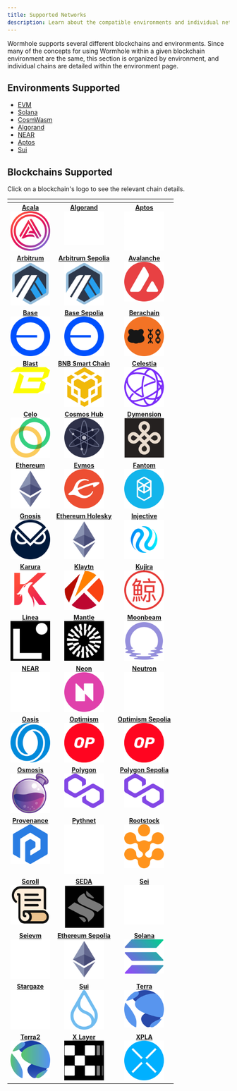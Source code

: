 ```yaml
---
title: Supported Networks
description: Learn about the compatible environments and individual networks that Wormhole supports. Readers can click on each of the blockchain logos for more information.
---
```


Wormhole supports several different blockchains and environments. Since many of the concepts for using Wormhole within a given blockchain environment are the same, this section is organized by environment, and individual chains are detailed within the environment page. 

## Environments Supported

- [EVM](/build/start-building/supported-networks/evm)
- [Solana](/build/start-building/supported-networks/solana)
- [CosmWasm](/build/start-building/supported-networks/cosmwasm)
- [Algorand](/build/start-building/supported-networks/algorand)
- [NEAR](/build/start-building/supported-networks/near)
- [Aptos](/build/start-building/supported-networks/aptos)
- [Sui](/build/start-building/supported-networks/sui)

## Blockchains Supported

Click on a blockchain's logo to see the relevant chain details.
<table data-view="cards" data-full-width="false">
<thead>
    <tr>
        <th></th>
        <th data-hidden data-card-target data-type="content-ref"></th>
        <th data-hidden data-card-cover data-type="files"></th>
    </tr>
</thead>
<tbody>
<tr>
    <td style="vertical-align: top; text-align: center;">
        <a href="/build/start-building/supported-networks/evm#acala">
            <strong>Acala</strong><br>
            <img src="/images/build/start-building/supported-networks/acala.webp" alt="Acala" style="width:90px; height:auto;">
        </a>
    </td>
    <td style="vertical-align: top; text-align: center;">
        <a href="/build/start-building/supported-networks/algorand">
            <strong>Algorand</strong><br>
            <img src="/images/build/start-building/supported-networks/algorand.webp" alt="Algorand" style="width:90px; height:auto;">
        </a>
    </td>
    <td style="vertical-align: top; text-align: center;">
        <a href="/build/start-building/supported-networks/aptos">
            <strong>Aptos</strong><br>
            <img src="/images/build/start-building/supported-networks/aptos.webp" alt="Aptos" style="width:90px; height:auto;">
        </a>
    </td>
</tr>
<tr>
    <td style="vertical-align: top; text-align: center;">
        <a href="/build/start-building/supported-networks/evm#arbitrum">
            <strong>Arbitrum</strong><br>
            <img src="/images/build/start-building/supported-networks/arbitrum.webp" alt="Arbitrum" style="width:90px; height:auto;">
        </a>
    </td>
    <td style="vertical-align: top; text-align: center;">
        <a href="/build/start-building/supported-networks/evm#arbitrum-sepolia">
            <strong>Arbitrum Sepolia</strong><br>
            <img src="/images/build/start-building/supported-networks/arbitrum-sepolia.webp" alt="Arbitrum Sepolia" style="width:90px; height:auto;">
        </a>
    </td>
    <td style="vertical-align: top; text-align: center;">
        <a href="/build/start-building/supported-networks/evm#avalanche">
            <strong>Avalanche</strong><br>
            <img src="/images/build/start-building/supported-networks/avalanche.webp" alt="Avalanche" style="width:90px; height:auto;">
        </a>
    </td>
</tr>
<tr>
    <td style="vertical-align: top; text-align: center;">
        <a href="/build/start-building/supported-networks/evm#base">
            <strong>Base</strong><br>
            <img src="/images/build/start-building/supported-networks/base.webp" alt="Base" style="width:90px; height:auto;">
        </a>
    </td>
    <td style="vertical-align: top; text-align: center;">
        <a href="/build/start-building/supported-networks/evm#base-sepolia">
            <strong>Base Sepolia</strong><br>
            <img src="/images/build/start-building/supported-networks/base_sepolia.webp" alt="Base Sepolia" style="width:90px; height:auto;">
        </a>
    </td>
    <td style="vertical-align: top; text-align: center;">
        <a href="/build/start-building/supported-networks/evm#berachain">
            <strong>Berachain</strong><br>
            <img src="/images/build/start-building/supported-networks/berachain.webp" alt="Berachain" style="width:90px; height:auto;">
        </a>
    </td>
</tr>
<tr>
    <td style="vertical-align: top; text-align: center;">
        <a href="/build/start-building/supported-networks/evm#blast">
            <strong>Blast</strong><br>
            <img src="/images/build/start-building/supported-networks/blast.webp" alt="Blast" style="width:90px; height:auto;">
        </a>
    </td>
    <td style="vertical-align: top; text-align: center;">
        <a href="/build/start-building/supported-networks/evm#bnb-smart-chain">
            <strong>BNB Smart Chain</strong><br>
            <img src="/images/build/start-building/supported-networks/bsc.webp" alt="BNB Smart Chain" style="width:90px; height:auto;">
        </a>
    </td>
    <td style="vertical-align: top; text-align: center;">
        <a href="/build/start-building/supported-networks/cosmwasm/#celestia">
            <strong>Celestia</strong><br>
            <img src="/images/build/start-building/supported-networks/celestia.webp" alt="Celestia" style="width:90px; height:auto;">
        </a>
    </td>
</tr>
<tr>
    <td style="vertical-align: top; text-align: center;">
        <a href="/build/start-building/supported-networks/evm#celo">
            <strong>Celo</strong><br>
            <img src="/images/build/start-building/supported-networks/celo.webp" alt="Celo" style="width:90px; height:auto;">
        </a>
    </td>
    <td style="vertical-align: top; text-align: center;">
        <a href="/build/start-building/supported-networks/cosmwasm/#cosmoshub">
            <strong>Cosmos Hub</strong><br>
            <img src="/images/build/start-building/supported-networks/cosmoshub.webp" alt="Cosmos Hub" style="width:90px; height:auto;">
        </a>
    </td>
    <td style="vertical-align: top; text-align: center;">
        <a href="/build/start-building/supported-networks/cosmwasm/#dymension">
            <strong>Dymension</strong><br>
            <img src="/images/build/start-building/supported-networks/dymension.webp" alt="Dymension" style="width:90px; height:auto;">
        </a>
    </td>
</tr>
<tr>
    <td style="vertical-align: top; text-align: center;">
        <a href="/build/start-building/supported-networks/evm#ethereum">
            <strong>Ethereum</strong><br>
            <img src="/images/build/start-building/supported-networks/ethereum.webp" alt="Ethereum" style="width:90px; height:auto;">
        </a>
    </td>
    <td style="vertical-align: top; text-align: center;">
        <a href="/build/start-building/supported-networks/cosmwasm/#evmos">
            <strong>Evmos</strong><br>
            <img src="/images/build/start-building/supported-networks/evmos.webp" alt="Evmos" style="width:90px; height:auto;">
        </a>
    </td>
    <td style="vertical-align: top; text-align: center;">
        <a href="/build/start-building/supported-networks/evm#fantom">
            <strong>Fantom</strong><br>
            <img src="/images/build/start-building/supported-networks/fantom.webp" alt="Fantom" style="width:90px; height:auto;">
        </a>
    </td>
</tr>
<tr>
    <td style="vertical-align: top; text-align: center;">
        <a href="/build/start-building/supported-networks/evm#gnosis">
            <strong>Gnosis</strong><br>
            <img src="/images/build/start-building/supported-networks/gnosis.webp" alt="Gnosis" style="width:90px; height:auto;">
        </a>
    </td>
    <td style="vertical-align: top; text-align: center;">
        <a href="/build/start-building/supported-networks/evm#ethereum-holesky">
            <strong>Ethereum Holesky</strong><br>
            <img src="/images/build/start-building/supported-networks/holesky.webp" alt="Ethereum Holesky" style="width:90px; height:auto;">
        </a>
    </td>
    <td style="vertical-align: top; text-align: center;">
        <a href="/build/start-building/supported-networks/cosmwasm/#injective">
            <strong>Injective</strong><br>
            <img src="/images/build/start-building/supported-networks/injective.webp" alt="Injective" style="width:90px; height:auto;">
        </a>
    </td>
</tr>
<tr>
    <td style="vertical-align: top; text-align: center;">
        <a href="/build/start-building/supported-networks/evm#karura">
            <strong>Karura</strong><br>
            <img src="/images/build/start-building/supported-networks/karura.webp" alt="Karura" style="width:90px; height:auto;">
        </a>
    </td>
    <td style="vertical-align: top; text-align: center;">
        <a href="/build/start-building/supported-networks/evm#klaytn">
            <strong>Klaytn</strong><br>
            <img src="/images/build/start-building/supported-networks/klaytn.webp" alt="Klaytn" style="width:90px; height:auto;">
        </a>
    </td>
    <td style="vertical-align: top; text-align: center;">
        <a href="/build/start-building/supported-networks/cosmwasm/#kujira">
            <strong>Kujira</strong><br>
            <img src="/images/build/start-building/supported-networks/kujira.webp" alt="Kujira" style="width:90px; height:auto;">
        </a>
    </td>
</tr>
<tr>
    <td style="vertical-align: top; text-align: center;">
        <a href="/build/start-building/supported-networks/evm#linea">
            <strong>Linea</strong><br>
            <img src="/images/build/start-building/supported-networks/linea.webp" alt="Linea" style="width:90px; height:auto;">
        </a>
    </td>
    <td style="vertical-align: top; text-align: center;">
        <a href="/build/start-building/supported-networks/evm#mantle">
            <strong>Mantle</strong><br>
            <img src="/images/build/start-building/supported-networks/mantle.webp" alt="Mantle" style="width:90px; height:auto;">
        </a>
    </td>
    <td style="vertical-align: top; text-align: center;">
        <a href="/build/start-building/supported-networks/evm#moonbeam">
            <strong>Moonbeam</strong><br>
            <img src="/images/build/start-building/supported-networks/moonbeam.webp" alt="Moonbeam" style="width:90px; height:auto;">
        </a>
    </td>
</tr>
<tr>
    <td style="vertical-align: top; text-align: center;">
        <a href="/build/start-building/supported-networks/near">
            <strong>NEAR</strong><br>
            <img src="/images/build/start-building/supported-networks/near.webp" alt="NEAR" style="width:90px; height:auto;">
        </a>
    </td>
    <td style="vertical-align: top; text-align: center;">
        <a href="/build/start-building/supported-networks/evm#neon">
            <strong>Neon</strong><br>
            <img src="/images/build/start-building/supported-networks/neon.webp" alt="Neon" style="width:90px; height:auto;">
        </a>
    </td>
    <td style="vertical-align: top; text-align: center;">
        <a href="/build/start-building/supported-networks/cosmwasm/#neutron">
            <strong>Neutron</strong><br>
            <img src="/images/build/start-building/supported-networks/neutron.webp" alt="Neutron" style="width:90px; height:auto;">
        </a>
    </td>
</tr>
<tr>
    <td style="vertical-align: top; text-align: center;">
        <a href="/build/start-building/supported-networks/evm#oasis">
            <strong>Oasis</strong><br>
            <img src="/images/build/start-building/supported-networks/oasis.webp" alt="Oasis" style="width:90px; height:auto;">
        </a>
    </td>
    <td style="vertical-align: top; text-align: center;">
        <a href="/build/start-building/supported-networks/evm#optimism">
            <strong>Optimism</strong><br>
            <img src="/images/build/start-building/supported-networks/optimism.webp" alt="Optimism" style="width:90px; height:auto;">
        </a>
    </td>
    <td style="vertical-align: top; text-align: center;">
        <a href="/build/start-building/supported-networks/evm#optimism-sepolia">
            <strong>Optimism Sepolia</strong><br>
            <img src="/images/build/start-building/supported-networks/optimism_sepolia.webp" alt="Optimism Sepolia" style="width:90px; height:auto;">
        </a>
    </td>
</tr>
<tr>
    <td style="vertical-align: top; text-align: center;">
        <a href="/build/start-building/supported-networks/cosmwasm/#osmosis">
            <strong>Osmosis</strong><br>
            <img src="/images/build/start-building/supported-networks/osmosis.webp" alt="Osmosis" style="width:90px; height:auto;">
        </a>
    </td>
    <td style="vertical-align: top; text-align: center;">
        <a href="/build/start-building/supported-networks/evm#polygon">
            <strong>Polygon</strong><br>
            <img src="/images/build/start-building/supported-networks/polygon.webp" alt="Polygon" style="width:90px; height:auto;">
        </a>
    </td>
    <td style="vertical-align: top; text-align: center;">
        <a href="/build/start-building/supported-networks/evm#polygon-sepolia">
            <strong>Polygon Sepolia</strong><br>
            <img src="/images/build/start-building/supported-networks/polygon_sepolia.webp" alt="Polygon Sepolia" style="width:90px; height:auto;">
        </a>
    </td>
</tr>
<tr>
    <td style="vertical-align: top; text-align: center;">
        <a href="/build/start-building/supported-networks/cosmwasm/#provenance">
            <strong>Provenance</strong><br>
            <img src="/images/build/start-building/supported-networks/provenance.webp" alt="Provenance" style="width:90px; height:auto;">
        </a>
    </td>
    <td style="vertical-align: top; text-align: center;">
        <a href="/build/start-building/supported-networks/solana/#pythnet">
            <strong>Pythnet</strong><br>
            <img src="/images/build/start-building/supported-networks/pythnet.webp" alt="Pythnet" style="width:90px; height:auto;">
        </a>
    </td>
    <td style="vertical-align: top; text-align: center;">
        <a href="/build/start-building/supported-networks/evm#rootstock">
            <strong>Rootstock</strong><br>
            <img src="/images/build/start-building/supported-networks/rootstock.webp" alt="Rootstock" style="width:90px; height:auto;">
        </a>
    </td>
</tr>
<tr>
    <td style="vertical-align: top; text-align: center;">
        <a href="/build/start-building/supported-networks/evm#scroll">
            <strong>Scroll</strong><br>
            <img src="/images/build/start-building/supported-networks/scroll.webp" alt="Scroll" style="width:90px; height:auto;">
        </a>
    </td>
    <td style="vertical-align: top; text-align: center;">
        <a href="/build/start-building/supported-networks/cosmwasm/#seda">
            <strong>SEDA</strong><br>
            <img src="/images/build/start-building/supported-networks/seda.webp" alt="SEDA" style="width:90px; height:auto;">
        </a>
    </td>
    <td style="vertical-align: top; text-align: center;">
        <a href="/build/start-building/supported-networks/cosmwasm/#sei">
            <strong>Sei</strong><br>
            <img src="/images/build/start-building/supported-networks/sei.webp" alt="Sei" style="width:90px; height:auto;">
        </a>
    </td>
</tr>
<tr>
    <td style="vertical-align: top; text-align: center;">
        <a href="/build/start-building/supported-networks/evm#seievm">
            <strong>Seievm</strong><br>
            <img src="/images/build/start-building/supported-networks/seievm.webp" alt="Seievm" style="width:90px; height:auto;">
        </a>
    </td>
    <td style="vertical-align: top; text-align: center;">
        <a href="/build/start-building/supported-networks/evm#ethereum-sepolia">
            <strong>Ethereum Sepolia</strong><br>
            <img src="/images/build/start-building/supported-networks/sepolia.webp" alt="Ethereum Sepolia" style="width:90px; height:auto;">
        </a>
    </td>
    <td style="vertical-align: top; text-align: center;">
        <a href="/build/start-building/supported-networks/solana">
            <strong>Solana</strong><br>
            <img src="/images/build/start-building/supported-networks/solana.webp" alt="Solana" style="width:90px; height:auto;">
        </a>
    </td>
</tr>
<tr>
    <td style="vertical-align: top; text-align: center;">
        <a href="/build/start-building/supported-networks/cosmwasm/#stargaze">
            <strong>Stargaze</strong><br>
            <img src="/images/build/start-building/supported-networks/stargaze.webp" alt="Stargaze" style="width:90px; height:auto;">
        </a>
    </td>
    <td style="vertical-align: top; text-align: center;">
        <a href="/build/start-building/supported-networks/sui">
            <strong>Sui</strong><br>
            <img src="/images/build/start-building/supported-networks/sui.webp" alt="Sui" style="width:90px; height:auto;">
        </a>
    </td>
    <td style="vertical-align: top; text-align: center;">
        <a href="/build/start-building/supported-networks/cosmwasm/#terra">
            <strong>Terra</strong><br>
            <img src="/images/build/start-building/supported-networks/terra.webp" alt="Terra" style="width:90px; height:auto;">
        </a>
    </td>
</tr>
<tr>
    <td style="vertical-align: top; text-align: center;">
        <a href="/build/start-building/supported-networks/cosmwasm/#terra2">
            <strong>Terra2</strong><br>
            <img src="/images/build/start-building/supported-networks/terra2.webp" alt="Terra2" style="width:90px; height:auto;">
        </a>
    </td>
    <td style="vertical-align: top; text-align: center;">
        <a href="/build/start-building/supported-networks/evm#xlayer">
            <strong>X Layer</strong><br>
            <img src="/images/build/start-building/supported-networks/xlayer.webp" alt="X Layer" style="width:90px; height:auto;">
        </a>
    </td>
    <td style="vertical-align: top; text-align: center;">
        <a href="/build/start-building/supported-networks/cosmwasm/#xpla">
            <strong>XPLA</strong><br>
            <img src="/images/build/start-building/supported-networks/xpla.webp" alt="XPLA" style="width:90px; height:auto;">
        </a>
    </td>
</tr>
</tbody>
</table>
